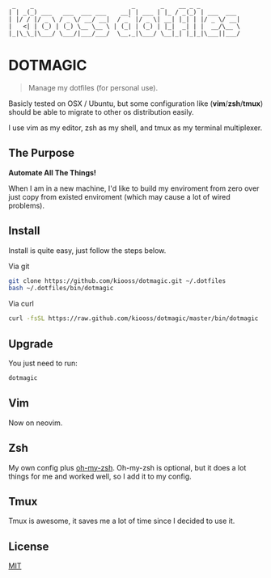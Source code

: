 ```
 _    _                           _       _    __ _ _
| | _(_) ___   ___  ___ ___    __| | ___ | |_ / _(_) | ___  ___
| |/ / |/ _ \ / _ \/ __/ __|  / _` |/ _ \| __| |_| | |/ _ \/ __|
|   <| | (_) | (_) \__ \__ \ | (_| | (_) | |_|  _| | |  __/\__ \
|_|\_\_|\___/ \___/|___/___/  \__,_|\___/ \__|_| |_|_|\___||___/
```

# DOTMAGIC

> Manage my dotfiles (for personal use).

Basicly tested on OSX / Ubuntu, but some configuration like
(**vim**/**zsh**/**tmux**) should be able to migrate to other os distribution easily.

I use vim as my editor, zsh as my shell, and tmux as my terminal multiplexer.

## The Purpose

**Automate All The Things!**

When I am in a new machine, I'd like to build my enviroment from zero over just
copy from existed enviroment (which may cause a lot of wired problems).

## Install

Install is quite easy, just follow the steps below.

Via git

```sh
git clone https://github.com/kiooss/dotmagic.git ~/.dotfiles
bash ~/.dotfiles/bin/dotmagic
```

Via curl

```sh
curl -fsSL https://raw.github.com/kiooss/dotmagic/master/bin/dotmagic | bash
```

## Upgrade

You just need to run:

```sh
dotmagic
```

## Vim

Now on neovim.

## Zsh

My own config plus [oh-my-zsh](https://github.com/robbyrussell/oh-my-zsh).
Oh-my-zsh is optional, but it does a lot things for me and worked well, so I add it to my config.

## Tmux

Tmux is awesome, it saves me a lot of time since I decided to use it.

## License

[MIT](license)

